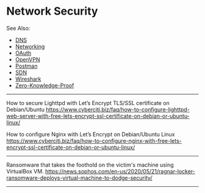 # Network Security

See Also:

  - [DNS](DNS.md)
  - [Networking](Networking.md)
  - [OAuth](OAuth.md)
  - [OpenVPN](OpenVPN.md)
  - [Postman](Postman.md)
  - [SDN](SDN.md)
  - [Wireshark](Wireshark.md)
  - [Zero-Knowledge-Proof](ZNP.md)

---

How to secure Lighttpd with Let’s Encrypt TLS/SSL certificate on Debian/Ubuntu
https://www.cyberciti.biz/faq/how-to-configure-lighttpd-web-server-with-free-lets-encrypt-ssl-certificate-on-debian-or-ubuntu-linux/

How to configure Nginx with Let’s Encrypt on Debian/Ubuntu Linux
https://www.cyberciti.biz/faq/how-to-configure-nginx-with-free-lets-encrypt-ssl-certificate-on-debian-or-ubuntu-linux/

---

Ransomware that takes the foothold on the victim's machine using VirtualBox VM.
https://news.sophos.com/en-us/2020/05/21/ragnar-locker-ransomware-deploys-virtual-machine-to-dodge-security/

---

